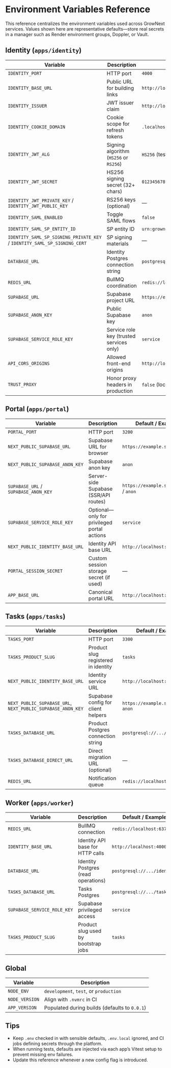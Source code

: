 # Environment Variables Reference

This reference centralizes the environment variables used across GrowNext services. Values shown here are representative defaults—store real secrets in a manager such as Render environment groups, Doppler, or Vault.

## Identity (`apps/identity`)

| Variable | Description | Default / Example |
| --- | --- | --- |
| `IDENTITY_PORT` | HTTP port | `4000` |
| `IDENTITY_BASE_URL` | Public URL for building links | `http://localhost:4000` |
| `IDENTITY_ISSUER` | JWT issuer claim | `http://localhost:4000` |
| `IDENTITY_COOKIE_DOMAIN` | Cookie scope for refresh tokens | `.localhost` |
| `IDENTITY_JWT_ALG` | Signing algorithm (`HS256` or `RS256`) | `HS256` (tests) |
| `IDENTITY_JWT_SECRET` | HS256 signing secret (32+ chars) | `0123456789abcdef0123456789abcdef` |
| `IDENTITY_JWT_PRIVATE_KEY` / `IDENTITY_JWT_PUBLIC_KEY` | RS256 keys (optional) | — |
| `IDENTITY_SAML_ENABLED` | Toggle SAML flows | `false` |
| `IDENTITY_SAML_SP_ENTITY_ID` | SP entity ID | `urn:grownext:identity` |
| `IDENTITY_SAML_SP_SIGNING_PRIVATE_KEY` / `IDENTITY_SAML_SP_SIGNING_CERT` | SP signing materials | — |
| `DATABASE_URL` | Identity Postgres connection string | `postgresql://.../identity` |
| `REDIS_URL` | BullMQ coordination | `redis://localhost:6379` |
| `SUPABASE_URL` | Supabase project URL | `https://example.supabase.co` |
| `SUPABASE_ANON_KEY` | Public Supabase key | `anon` |
| `SUPABASE_SERVICE_ROLE_KEY` | Service role key (trusted services only) | `service` |
| `API_CORS_ORIGINS` | Allowed front-end origins | `http://localhost:3200,http://localhost:3300` |
| `TRUST_PROXY` | Honor proxy headers in production | `false` (local) |

## Portal (`apps/portal`)

| Variable | Description | Default / Example |
| --- | --- | --- |
| `PORTAL_PORT` | HTTP port | `3200` |
| `NEXT_PUBLIC_SUPABASE_URL` | Supabase URL for browser | `https://example.supabase.co` |
| `NEXT_PUBLIC_SUPABASE_ANON_KEY` | Supabase anon key | `anon` |
| `SUPABASE_URL` / `SUPABASE_ANON_KEY` | Server-side Supabase (SSR/API routes) | `https://example.supabase.co` / `anon` |
| `SUPABASE_SERVICE_ROLE_KEY` | Optional—only for privileged portal actions | `service` |
| `NEXT_PUBLIC_IDENTITY_BASE_URL` | Identity API base URL | `http://localhost:4000` |
| `PORTAL_SESSION_SECRET` | Custom session storage secret (if used) | — |
| `APP_BASE_URL` | Canonical portal URL | `http://localhost:3200` |

## Tasks (`apps/tasks`)

| Variable | Description | Default / Example |
| --- | --- | --- |
| `TASKS_PORT` | HTTP port | `3300` |
| `TASKS_PRODUCT_SLUG` | Product slug registered in identity | `tasks` |
| `NEXT_PUBLIC_IDENTITY_BASE_URL` | Identity service URL | `http://localhost:4000` |
| `NEXT_PUBLIC_SUPABASE_URL`, `NEXT_PUBLIC_SUPABASE_ANON_KEY` | Supabase config for client helpers | `https://example.supabase.co`, `anon` |
| `TASKS_DATABASE_URL` | Product Postgres connection string | `postgresql://.../tasks` |
| `TASKS_DATABASE_DIRECT_URL` | Direct migration URL (optional) | — |
| `REDIS_URL` | Notification queue | `redis://localhost:6379` |

## Worker (`apps/worker`)

| Variable | Description | Default / Example |
| --- | --- | --- |
| `REDIS_URL` | BullMQ connection | `redis://localhost:6379` |
| `IDENTITY_BASE_URL` | Identity API base for HTTP calls | `http://localhost:4000` |
| `DATABASE_URL` | Identity Postgres (read operations) | `postgresql://.../identity` |
| `TASKS_DATABASE_URL` | Tasks Postgres | `postgresql://.../tasks` |
| `SUPABASE_SERVICE_ROLE_KEY` | Supabase privileged access | `service` |
| `TASKS_PRODUCT_SLUG` | Product slug used by bootstrap jobs | `tasks` |

## Global

| Variable | Description |
| --- | --- |
| `NODE_ENV` | `development`, `test`, or `production` |
| `NODE_VERSION` | Align with `.nvmrc` in CI |
| `APP_VERSION` | Populated during builds (defaults to `0.0.1`) |

## Tips

- Keep `.env` checked in with sensible defaults, `.env.local` ignored, and CI jobs defining secrets through the platform.
- When running tests, defaults are injected via each app’s Vitest setup to prevent missing env failures.
- Update this reference whenever a new config flag is introduced.
